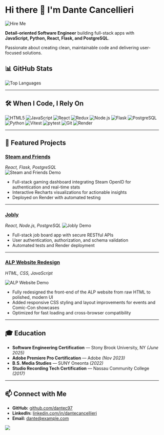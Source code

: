 # Hi there 👋 I'm Dante Cancellieri

![Hire Me](https://img.shields.io/badge/Hire%20Me-Let's%20Talk!-blue)

**Detail-oriented Software Engineer** building full-stack apps with **JavaScript, Python, React, Flask, and PostgreSQL**. 
<p>Passionate about creating clean, maintainable code and delivering user-focused solutions.</p>


## 📊 GitHub Stats
![Top Languages](https://github-readme-stats.vercel.app/api/top-langs/?username=dantec97&layout=compact&theme=radical)

---

## 🛠 When I Code, I Rely On

<p>
  <img alt="HTML5" src="https://img.shields.io/badge/-HTML5-E34F26?style=flat-square&logo=html5&logoColor=white" />
  <img alt="JavaScript" src="https://img.shields.io/badge/-JavaScript-F7DF1E?style=flat-square&logo=javascript&logoColor=black" />
  <img alt="React" src="https://img.shields.io/badge/-React-61DAFB?style=flat-square&logo=react&logoColor=black" />
  <img alt="Redux" src="https://img.shields.io/badge/-Redux-764ABC?style=flat-square&logo=redux&logoColor=white" />
  <img alt="Node.js" src="https://img.shields.io/badge/-Node.js-43853D?style=flat-square&logo=node.js&logoColor=white" />
  <img alt="Flask" src="https://img.shields.io/badge/-Flask-000000?style=flat-square&logo=flask&logoColor=white" />
  <img alt="PostgreSQL" src="https://img.shields.io/badge/-PostgreSQL-316192?style=flat-square&logo=postgresql&logoColor=white" />
  <img alt="Python" src="https://img.shields.io/badge/-Python-3776AB?style=flat-square&logo=python&logoColor=white" />
  <img alt="Vitest" src="https://img.shields.io/badge/-Vitest-646cff?style=flat-square&logo=vitest&logoColor=white" />
  <img alt="pytest" src="https://img.shields.io/badge/-pytest-009dcb?style=flat-square&logo=pytest&logoColor=white" />
  <img alt="Git" src="https://img.shields.io/badge/-Git-F05032?style=flat-square&logo=git&logoColor=white" />
  <img alt="Render" src="https://img.shields.io/badge/-Render-FF3D00?style=flat-square&logo=render&logoColor=white" />
</p>

---

## 💼 Featured Projects

### [Steam and Friends](#)
*React, Flask, PostgreSQL*  
![Steam and Friends Demo](https://private-user-images.githubusercontent.com/171862422/504325661-14ddd0b7-b704-4c2e-8eb3-11acab019622.gif?jwt=eyJ0eXAiOiJKV1QiLCJhbGciOiJIUzI1NiJ9.eyJpc3MiOiJnaXRodWIuY29tIiwiYXVkIjoicmF3LmdpdGh1YnVzZXJjb250ZW50LmNvbSIsImtleSI6ImtleTUiLCJleHAiOjE3NjExNTQ2MDMsIm5iZiI6MTc2MTE1NDMwMywicGF0aCI6Ii8xNzE4NjI0MjIvNTA0MzI1NjYxLTE0ZGRkMGI3LWI3MDQtNGMyZS04ZWIzLTExYWNhYjAxOTYyMi5naWY_WC1BbXotQWxnb3JpdGhtPUFXUzQtSE1BQy1TSEEyNTYmWC1BbXotQ3JlZGVudGlhbD1BS0lBVkNPRFlMU0E1M1BRSzRaQSUyRjIwMjUxMDIyJTJGdXMtZWFzdC0xJTJGczMlMkZhd3M0X3JlcXVlc3QmWC1BbXotRGF0ZT0yMDI1MTAyMlQxNzMxNDNaJlgtQW16LUV4cGlyZXM9MzAwJlgtQW16LVNpZ25hdHVyZT1iNTFkMWI2YmM5OWU5ZGVhM2RlY2YyZWVjNmMxY2ExYzU0MGRkZGM2ZmQ5YTI3NDBlOGQyZjQwMmVlYWU3MjcxJlgtQW16LVNpZ25lZEhlYWRlcnM9aG9zdCJ9.z2l8pe3g7V87_7M0d9Xn3aPyz-b0cw3nVgEizvKwnBk)




- Full-stack gaming dashboard integrating Steam OpenID for authentication and real-time stats  
- Interactive Recharts visualizations for actionable insights  
- Deployed on Render with automated testing
---
### [Jobly](#)
*React, Node.js, PostgreSQL*
![Jobly Demo](https://private-user-images.githubusercontent.com/171862422/504332662-785f6cde-713a-4bdb-92a2-8b1676cb7c09.gif?jwt=eyJ0eXAiOiJKV1QiLCJhbGciOiJIUzI1NiJ9.eyJpc3MiOiJnaXRodWIuY29tIiwiYXVkIjoicmF3LmdpdGh1YnVzZXJjb250ZW50LmNvbSIsImtleSI6ImtleTUiLCJleHAiOjE3NjExNTU1MTcsIm5iZiI6MTc2MTE1NTIxNywicGF0aCI6Ii8xNzE4NjI0MjIvNTA0MzMyNjYyLTc4NWY2Y2RlLTcxM2EtNGJkYi05MmEyLThiMTY3NmNiN2MwOS5naWY_WC1BbXotQWxnb3JpdGhtPUFXUzQtSE1BQy1TSEEyNTYmWC1BbXotQ3JlZGVudGlhbD1BS0lBVkNPRFlMU0E1M1BRSzRaQSUyRjIwMjUxMDIyJTJGdXMtZWFzdC0xJTJGczMlMkZhd3M0X3JlcXVlc3QmWC1BbXotRGF0ZT0yMDI1MTAyMlQxNzQ2NTdaJlgtQW16LUV4cGlyZXM9MzAwJlgtQW16LVNpZ25hdHVyZT0zMzA2NjBkMzc3YjhmNzAxNzg3NzFmNGQ0NWRjY2Q5YzVkMTUxNTVhMTBjNzQ1NzEzZmE4NDI4OWQzZTY5NDYwJlgtQW16LVNpZ25lZEhlYWRlcnM9aG9zdCJ9.WnPDdSm8ya323Yv8xzzvAFLK8rapi3sB5XdaIv9CDck)
- Full-stack job board app with secure RESTful APIs  
- User authentication, authorization, and schema validation  
- Automated tests and Render deployment
---
### [ALP Website Redesign](#)
*HTML, CSS, JavaScript*  

![ALP Website Demo](https://private-user-images.githubusercontent.com/171862422/504338282-56f77e50-c07a-4b30-8a87-66650c6440f4.gif?jwt=eyJ0eXAiOiJKV1QiLCJhbGciOiJIUzI1NiJ9.eyJpc3MiOiJnaXRodWIuY29tIiwiYXVkIjoicmF3LmdpdGh1YnVzZXJjb250ZW50LmNvbSIsImtleSI6ImtleTUiLCJleHAiOjE3NjExNTYyODAsIm5iZiI6MTc2MTE1NTk4MCwicGF0aCI6Ii8xNzE4NjI0MjIvNTA0MzM4MjgyLTU2Zjc3ZTUwLWMwN2EtNGIzMC04YTg3LTY2NjUwYzY0NDBmNC5naWY_WC1BbXotQWxnb3JpdGhtPUFXUzQtSE1BQy1TSEEyNTYmWC1BbXotQ3JlZGVudGlhbD1BS0lBVkNPRFlMU0E1M1BRSzRaQSUyRjIwMjUxMDIyJTJGdXMtZWFzdC0xJTJGczMlMkZhd3M0X3JlcXVlc3QmWC1BbXotRGF0ZT0yMDI1MTAyMlQxNzU5NDBaJlgtQW16LUV4cGlyZXM9MzAwJlgtQW16LVNpZ25hdHVyZT02NTVhZWIyZDQ1ODQzNGFmOTNiZjI2ODhmMDQwMDIzMTUxZTY4NjE1N2U3YTA4OWVjZTc0N2Q1ZDNmMGU3YTI3JlgtQW16LVNpZ25lZEhlYWRlcnM9aG9zdCJ9.cyc-1RhXmOk11VLwVQBPGMb4S4QWuptVycene3yO8-s)

- Fully redesigned the front-end of the ALP website from raw HTML to polished, modern UI  
- Added responsive CSS styling and layout improvements for events and Comic-Con showcases  
- Optimized for fast loading and cross-browser compatibility

---

## 🎓 Education

- **Software Engineering Certification** — Stony Brook University, NY *(June 2025)*  
- **Adobe Premiere Pro Certification** — Adobe *(Nov 2023)*  
- **B.S. Media Studies** — SUNY Oneonta *(2022)*  
- **Studio Recording Tech Certification** — Nassau Community College *(2017)*

---

## 📫 Connect with Me

- **GitHub:** [github.com/dantec97](https://github.com/dantecancellieri)  
- **LinkedIn:** [linkedin.com/in/dantecancellieri](https://linkedin.com/in/dantecancellieri)  
- **Email:** dante@example.com  

![](https://komarev.com/ghpvc/?username=dantecancellieri&color=blue)

<!--
**dantec97/dantec97** is a ✨ _special_ ✨ repository because its `README.md` (this file) appears on your GitHub profile.

Here are some ideas to get you started:

- 🔭 I’m currently working on ...
- 🌱 I’m currently learning ...
- 👯 I’m looking to collaborate on ...
- 🤔 I’m looking for help with ...
- 💬 Ask me about ...
- 📫 How to reach me: ...
- 😄 Pronouns: ...
- ⚡ Fun fact: ...
-->
